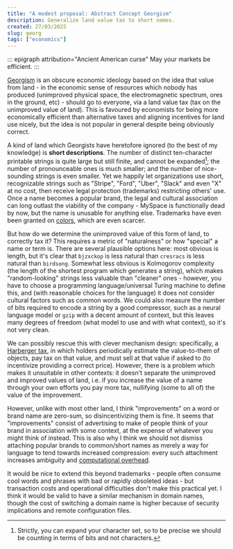 ```yaml
---
title: "A modest proposal: Abstract Concept Georgism"
description: Generalize land value tax to short names.
created: 27/03/2025
slug: georg
tags: ["economics"]
---
```

::: epigraph attribution="Ancient American curse"
May your markets be efficient.
:::

[Georgism](https://www.astralcodexten.com/p/your-book-review-progress-and-poverty) is an obscure economic ideology based on the idea that value from land - in the economic sense of resources which nobody has produced (unimproved physical space, the electromagnetic spectrum, ores in the ground, etc) - should go to everyone, via a land value tax (tax on the unimproved value of land). This is favoured by economists for being more economically efficient than alternative taxes and aligning incentives for land use nicely, but the idea is not popular in general despite being obviously correct.

A kind of land which Georgists have heretofore ignored (to the best of my knowledge) is **short descriptions**. The number of distinct ten-character printable strings is quite large but still finite, and cannot be expanded[^1]; the number of pronounceable ones is much smaller; and the number of nice-sounding strings is even smaller. Yet we happily let organizations use short, recognizable strings such as "Stripe", "Ford", "Uber", "Slack" and even "X" at no cost, then receive legal protection (trademarks) restricting others' use. Once a name becomes a popular brand, the legal and cultural association can long outlast the viability of the company - MySpace is functionally dead by now, but the name is unusable for anything else. Trademarks have even been granted on [colors](https://www.npr.org/2019/11/25/782723429/t-mobiles-parent-tells-small-firm-to-keep-its-hands-off-magenta), which are even scarcer.

But how do we determine the unimproved value of this form of land, to correctly tax it? This requires a metric of "naturalness" or how "special" a name or term is. There are several plausible options here: most obvious is length, but it's clear that `bjzxckop` is less natural than `cresracs` is less natural than `birdsong`. Somewhat less obvious is Kolmogorov complexity (the length of the shortest program which generates a string), which makes "random-looking" strings less valuable than "cleaner" ones - however, you have to choose a programming language/universal Turing machine to define this, and (with reasonable choices for the language) it does not consider cultural factors such as common words. We could also measure the number of bits required to encode a string by a good compressor, such as a neural language model or `gzip` with a decent amount of context, but this leaves many degrees of freedom (what model to use and with what context), so it's not very clean.

We can possibly rescue this with clever mechanism design: specifically, a [Harberger tax](https://en.wikipedia.org/wiki/Harberger_Tax), in which holders periodically estimate the value-to-them of objects, pay tax on that value, and must sell at that value if asked to (to incentivize providing a correct price). However, there is a problem which makes it unsuitable in other contexts: it doesn't separate the unimproved and improved values of land, i.e. if you increase the value of a name through your own efforts you pay more tax, nullifying (some to all of) the value of the improvement.

However, unlike with most other land, I think "improvements" on a word or brand name are zero-sum, so disincentivizing them is fine. It seems that "improvements" consist of advertising to make of people think of your brand in association with some context, at the expense of whatever you might think of instead. This is also why I think we should not dismiss attaching popular brands to common/short names as merely a way for language to tend towards increased compression: every such attachment increases ambiguity and [computational overhead](https://en.wikipedia.org/wiki/Hick%27s_law).

It would be nice to extend this beyond trademarks - people often consume cool words and phrases with bad or rapidly obsoleted ideas - but transaction costs and operational difficulties don't make this practical yet. I think it would be valid to have a similar mechanism in domain names, though the cost of switching a domain name is higher because of security implications and remote configuration files.

[^1]: Strictly, you can expand your character set, so to be precise we should be counting in terms of bits and not characters.
